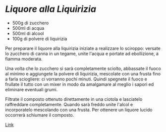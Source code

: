# ***Liquore alla Liquirizia***

- 500g di zucchero
- 500ml di acqua
- 500ml di alcool
- 100g di polvere di liquirizia

Per preparare il liquore alla liquirizia iniziate a realizzare lo sciroppo: versate lo zucchero di canna in un tegame, unite l'acqua e portate ad ebollizione, a fiamma moderata. 								

Una volta che lo zucchero si sarà completamente sciolto, abbassate il fuoco al minimo e aggiungete la polvere di liquirizia, mescolate con una frusta fino a farla sciogliere: ci vorranno pochi minuti. Quindi spegnete il fuoco e frullate il tutto con un mixer in modo da amalgamare al meglio i sapori ed eliminare eventuali grumi. 								

Filtrate il composto ottenuto direttamente in una ciotola e lasciatelo raffreddare completamente. Quando sarà freddo unite l'alcol e incorporatelo mescolando con una frusta. Per ottenere un liquore lucido occorrerà schiumare il composto.

[Link](https://ricette.giallozafferano.it/Liquore-alla-liquirizia.html)

